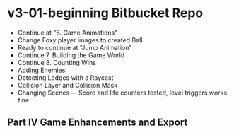 # v3-01-beginning Bitbucket Repo
- Continue at "6. Game Animations"
- Change Foxy player images to created Ball
- Ready to continue at "Jump Animation"
- Continue 7. Building the Game World
- Continue 8. Counting Wins
- Adding Enemies
- Detecting Ledges with a Raycast
- Collision Layer and Collision Mask
- Changing Scenes
-- Score and life counters tested, level triggers works fine
## Part IV Game Enhancements and Export
